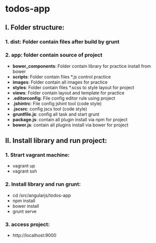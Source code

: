 # todos-app

## I. Folder structure:

### 1. **dist**: Folder contain files after build by grunt

### 2. **app**: folder contain source of project

- **bower_components**: Folder contain library for practice install from bower
- **scripts**: Folder contain files *.js control practice
- **images**: Folder contain all images for practice
- **styles**: Folder contain files *.scss to style layout for project
- **views**: Folder contain layout and template for practice
- **.editorconfig**: File config editor rule using project
- **.jshintrc**: File config jshint tool (code style)
- **.jscsrc**: config jscs tool (code style)
- **gruntfile.js**: config all task and start grunt
- **package.js**: contain all plugin install via npm for project 
- **bower.js**: contain all plugins install via bower for project

## II. Install library and run project:

### 1. Strart vagrant machine:

- vagrant up
- vagrant ssh

### 2. Install library and run grunt:

- cd /src/angularjs/todos-app
- npm install
- bower install
- grunt serve

### 3. access project:
- http://localhost:9000
